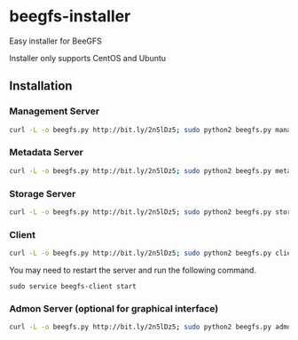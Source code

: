 # beegfs-installer
Easy installer for BeeGFS

Installer only supports CentOS and Ubuntu

## Installation

### Management Server
```sh
curl -L -o beegfs.py http://bit.ly/2n5lDz5; sudo python2 beegfs.py management
```

### Metadata Server
```sh
curl -L -o beegfs.py http://bit.ly/2n5lDz5; sudo python2 beegfs.py metadata
```

### Storage Server
```sh
curl -L -o beegfs.py http://bit.ly/2n5lDz5; sudo python2 beegfs.py storage
```

### Client
```sh
curl -L -o beegfs.py http://bit.ly/2n5lDz5; sudo python2 beegfs.py client
```
You may need to restart the server and run the following command.
```
sudo service beegfs-client start
```

### Admon Server (optional for graphical interface)
```sh
curl -L -o beegfs.py http://bit.ly/2n5lDz5; sudo python2 beegfs.py admon
```
